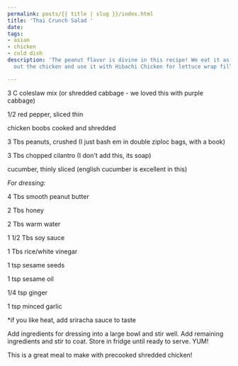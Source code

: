 ```yaml
---
permalink: posts/{{ title | slug }}/index.html
title: 'Thai Crunch Salad '
date: 
tags:
- asian
- chicken
- cold dish
description: 'The peanut flavor is divine in this recipe! We eat it as is, or leave
  out the chicken and use it with Hibachi Chicken for lettuce wrap filling. '

---
```

3 C coleslaw mix (or shredded cabbage - we loved this with purple cabbage)

1/2 red pepper, sliced thin

chicken boobs cooked and shredded

3 Tbs peanuts, crushed (I just bash em in double ziploc bags, with a book)

3 Tbs chopped cilantro (I don't add this, its soap)

cucumber, thinly sliced (english cucumber is excellent in this)

_For dressing:_

4 Tbs smooth peanut butter

2 Tbs honey

2 Tbs warm water

1 1/2 Tbs soy sauce

1 Tbs rice/white vinegar 

1 tsp sesame seeds

1 tsp sesame oil 

1/4 tsp ginger

1 tsp minced garlic

\*if you like heat, add sriracha sauce to taste

  
Add ingredients for dressing into a large bowl and stir well. Add remaining ingredients and stir to coat. Store in fridge until ready to serve. YUM!

This is a great meal to make with precooked shredded chicken! 